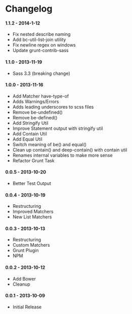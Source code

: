 # Changelog

#### 1.1.2 - 2014-1-12

- Fix nested describe naming
- Add bc-util-list-join utility
- Fix newline regex on windows
- Update grunt-contrib-sass

#### 1.1.0 - 2013-11-19

- Sass 3.3 (breaking change)

#### 1.0.0 - 2013-11-16

- Add Matcher have-type-of
- Adds Warnings/Errors
- Adds leading underscores to scss files
- Remove be-undefined()
- Remove be-defined()
- Add Stringify Util
- Improve Statement output with stringify util
- Add Contain Util
- Add Equal Util
- Switch meaning of be() and equal()
- Clean up contain() and deep-contain() with contain util
- Renames internal variables to make more sense
- Refactor Grunt Task

#### 0.0.5 - 2013-10-20

- Better Test Output

#### 0.0.4 - 2013-10-19

- Restructuring
- Improved Matchers
- New List Matchers

#### 0.0.3 - 2013-10-13

- Restructuring
- Custom Matchers
- Grunt Plugin
- NPM

#### 0.0.2 - 2013-10-12

- Add Bower
- Cleanup

#### 0.0.1 - 2013-10-09

- Initial Release

